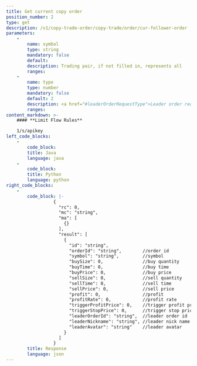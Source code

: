 ```yaml
---
title: Get current copy order
position_number: 2
type: get
description: /v1/copy-trade-order/copy-trade/order/cur-follower-order
parameters:
    -
        name: symbol
        type: string
        mandatory: false
        default:
        description: Trading pair, if not filled in, represents all
        ranges:
    -
        name: type
        type: number
        mandatory: false
        default: 2
        description: <a href="#leaderOrderRequestType">Leader order request type</a>, 1,detail; 2,summarize
        ranges:
content_markdown: >-
    #### **Limit Flow Rules**

    1/s/apikey
left_code_blocks:
    -
        code_block:
        title: Java
        language: java
    -
        code_block:
        title: Python
        language: python
right_code_blocks:
    -
        code_block: |-
                  {
                    "rc": 0,
                    "mc": "string",
                    "ma": [
                      {}
                    ],
                    "result": [
                      {
                        "id": "string",        
                        "orderId": "string",        //order id
                        "symbol": "string",         //symbol
                        "buySize": 0,               //buy quantity
                        "buyTime": 0,               //buy time
                        "buyPrice": 0,              //buy price
                        "sellSize": 0,              //sell quantity
                        "sellTime": 0,              //sell time
                        "sellPrice": 0,             //sell price
                        "profit": 0,                //profit
                        "profitRate": 0,            //profit rate
                        "triggerProfitPrice": 0,    //trigger profit price
                        "triggerStopPrice": 0,      //trigger stop price
                        "leaderOrderId": "string",  //leader order id
                        "leaderNickname": "string", //leader nick name
                        "leaderAvatar": "string"    //leader avatar
                      }
                    ]
                  }
        title: Response
        language: json
---
```

